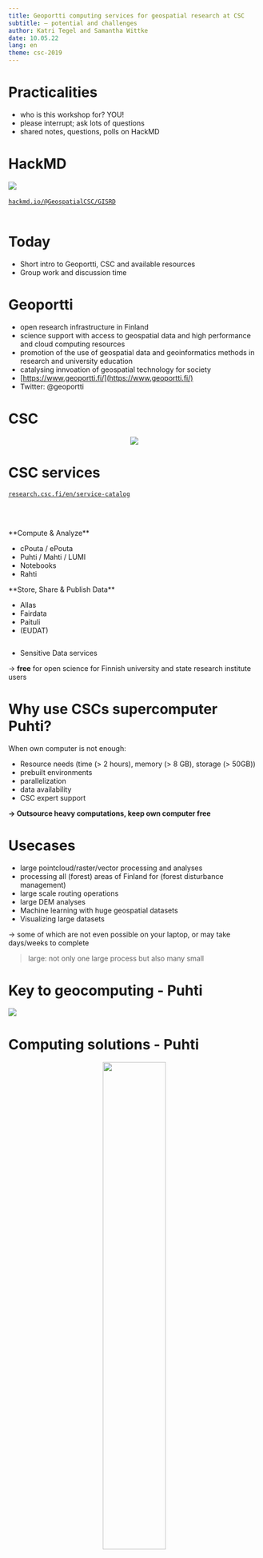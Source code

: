 ```yaml
--- 
title: Geoportti computing services for geospatial research at CSC 
subtitle: – potential and challenges
author: Katri Tegel and Samantha Wittke
date: 10.05.22
lang: en
theme: csc-2019
---
```


# Practicalities

* who is this workshop for? YOU! 
* please interrupt; ask lots of questions
* shared notes, questions, polls on HackMD

# HackMD


![](img/qr-code.png)
<br></br>
[`hackmd.io/@GeospatialCSC/GISRD`](https://hackmd.io/@GeospatialCSC/GISRD/edit)
<br></br>

# Today

* Short intro to Geoportti, CSC and available resources
* Group work and discussion time

# Geoportti

* open research infrastructure in Finland 
* science support with access to geospatial data and high performance and cloud computing resources
* promotion of the use of geospatial data and geoinformatics methods in research and university education
* catalysing innvoation of geospatial technology for society
* [https://www.geoportti.fi/](https://www.geoportti.fi/)
* Twitter: @geoportti

# CSC

<p align="center">
  <img src="./img/csc-bg.png">
</p>

# CSC services

[`research.csc.fi/en/service-catalog`](https://research.csc.fi/en/service-catalog)

<br></br>
<div class="column">
**Compute & Analyze**

  - cPouta / ePouta
  - Puhti / Mahti / LUMI
  - Notebooks
  - Rahti

</div>
<div class="column">
**Store, Share & Publish Data**

  * Allas
  * Fairdata
  * Paituli
  * (EUDAT)
</div>

* Sensitive Data services

-> **free** for open science for Finnish university and state research institute users

# Why use CSCs supercomputer Puhti?

When own computer is not enough:

* Resource needs (time (> 2 hours), memory (> 8 GB), storage (> 50GB))
* prebuilt environments
* parallelization 
* data availability
* CSC expert support

**-> Outsource heavy computations, keep own computer free**

# Usecases

* large pointcloud/raster/vector processing and analyses
* processing all (forest) areas of Finland for (forest disturbance management)
* large scale routing operations
* large DEM analyses
* Machine learning with huge geospatial datasets
* Visualizing large datasets

-> some of which are not even possible on your laptop, or may take days/weeks to complete

> large: not only one large process but also many small

# Key to geocomputing - Puhti 

![](img/gui_to_script.png)

# Computing solutions - Puhti

<p align="center">
  <img src="img/puhti_overview.png" width="50%"> 
</p>

> non-interactive, queue, resource knowledge, more disk/CPU

# Puhti webinterface 

-> check your data, testing, code development, file management, quotas, apps

<br></br>
[`puhti.csc.fi`](https://puhti.csc.fi)
<br></br>

# Software

<div class="column">
* FORCE & SPLITS
* GDAL / OGR
* LasTools 
* MatLab / Octave
* Mapnik
* OpenDroneMap
* Orfeo Toolbox
* PCL
</div>
<div class="column">
* PDAL
* CloudCompare
* QGIS
* SagaGIS
* SNAP, Sen2cor
* WhiteboxTools
* Zonation
* ...
</div>

# Python

Geoconda
* about 600 packages
* for raster, vector, pointcloud processing
* + scikit and other data science packages

other modules:
* keras, pytorch
  * have geopandas, rasterio

You can also create own environment/ install own software!

# R environment on Puhti

- Includes: 
   - R and RStudio Server
   - 1300+ R packages
   - Pre-installed libraries / software required by R packages
   - Mathematics library for faster calculations (Intel® OneMKL)
   - TensorFlow (for using [the R Interface to Tensorflow](https://tensorflow.rstudio.com/))

# R environment on Puhti

<p align="center">
  <img src="./img/r-access.svg">
</p>


# Potential

* speedup computations
* large computations
* more GPU power (for ML)
* outsource computations
* avoid software installation issues
* recipe for environment provided
* CSC expertise
* ...

# Challenges

* Linux and commandline
* get to know new system and concepts
* possibly new software/ways of working
* queuing system
* data transfer bottleneck
* ...

# CSC expertise

<div class="column">
...at your fingertips:

[`docs.csc.fi`](https://docs.csc.fi)

[`research.csc.fi`](https://research.csc.fi)

</div>
<div class="column">
**\+ servicedesk@csc.fi**
<br></br>

* Geoinformatics team
* AI and data analytics team
* Storage team
* Supercomputer team
* Cloudcomputing team
* Accounts team
* ...
</div>

# How we can help

<div class="column">
* 'Z is not working as expected'
* 'my code gives error Y '
* 'can A be installed to Puhti?'
* 'any advice how to do X?'
* training/example wishes

**-> servicedesk@csc.fi**

[Speed up your request](https://docs.csc.fi/support/support-howto/)

</div>
<div class="column">
* Setting up pipelines, product provision, R&D, ...

**-> CSC as project partner / subcontractor**
</div>


# Getting started

Check out our [Geocomputing page](https://research.csc.fi/geocomputing)

* [Step by step instructions ](https://research.csc.fi/en/accounts-and-projects)
* [Find your account and project information](my.csc.fi)

* [Read the docs](https://docs.csc.fi)

* check our [tutorials](https://docs.csc.fi/support/tutorials/) and [geocomputing examples](https://github.com/csc-training/geocomputing)


# Training

* ['Using CSC environment efficiently' self-learning course](https://csc-training.github.io/csc-env-eff/)
* [16.05: Hybrid Earth Observation workshop](https://ssl.eventilla.com/event/zArJA)
* [18.05: Webinar - CSC´s generic services for storing, sharing and publishing data](https://ssl.eventilla.com/event/pEAl3)
* [09.-10.06: Fundamentals of Machine Learning](https://ssl.eventilla.com/mlfundamentals)


* [CSC geoinformatics training material](https://research.csc.fi/gis-learning-materials)

-> follow our [training calendar](https://www.csc.fi/en/training#training-calendar)

# Groupwork

# By yourself

Think about your own use case / possible future use case / idea:

* What are your requirements? Memory, storage, time,..
* What software do you need? Any restrictions?
* What is your workflow? Can it be more efficient by using other tools/coding? 
* What are steps that could be parallelized? In what way?
* Does your used software support parallelization?
* Expected bottleneck

# In group 

* Potential for own or future use case?
    * What do you think you can achieve when using CSC resources
    * Could you do something that is not possible without CSC resources
    * ...
* Challenges and how to overcome
* Questions?

# Present

* collect present/possible usecases in HackMD
* short presentation (if there is time)

